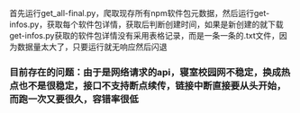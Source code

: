 首先运行get_all-final.py，爬取现存所有npm软件包元数据，然后运行get-infos.py，获取每个软件包详情，获取后判断创建时间，如果是新创建的就下载 \
get-infos.py获取的软件包详情没有采用表格记录，而是一条一条的.txt文件，因为数据量太大了，只要运行就无响应然后闪退
### 目前存在的问题：由于是网络请求的api，寝室校园网不稳定，换成热点也不是很稳定，接口不支持断点续传，链接中断直接要从头开始，而跑一次又要很久，容错率很低
